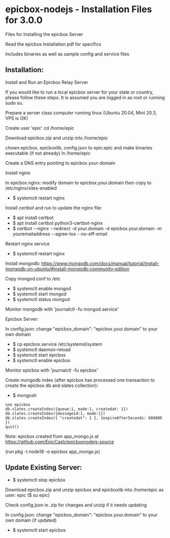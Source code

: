 # epicbox-nodejs - Installation Files for 3.0.0

Files for Installing the epicbox Server

Read the epicbox Installation pdf for specifics

Includes binaries as well as sample config and service files

## Installation:

Install and Run an Epicbox Relay Server

If you would like to run a local epicbox server for your state or country, please follow these
steps. It is assumed you are logged in as root or running sudo su.

Prepare a server class computer running linux (Ubuntu 20.04, Mint 20.3, VPS is OK)

Create user 'epic'
cd /home/epic

Download epicbox.zip and unzip into /home/epic

chown epicbox, epicboxlib, config.json to epic:epic and make binaries executable (if not already) in /home/epic

Create a DNS entry pointing to epicbox.your-domain

Install nginx

In epicbox.nginx: modify domain to epicbox.your.domain then copy to /etc/nginx/sites-enabled
- $ systemctl restart nginx

Install certbot and run to update the nginx file:
- $ apt install certbot
- $ apt install certbot python3-certbot-nginx
- $ certbot --nginx --redirect -d your.domain -d epicbox.your.domain -m youremailaddress --agree-tos --no-eff-email

Restart nginx service
- $ systemctl restart nginx

Install mongodb: https://www.mongodb.com/docs/manual/tutorial/install-mongodb-on-ubuntu/#install-mongodb-community-edition

Copy mongod.conf to /etc
- $ systemctl enable mongod
- $ systemctl start mongod
- $ systemctl status mongod

Monitor mongodb with 'journalctl -fu mongod.service'

Epicbox Server:

In config.json: change "epicbox_domain": "epicbox.your.domain" to your own domain

- $ cp epicbox.service /etc/systemd/system
- $ systemctl daemon-reload
- $ systemctl start epicbox
- $ systemctl enable epicbox

Monitor epicbox with 'journalctl -fu epicbox'

Create mongodb index (after epicbox has processed one transaction to create the epicbox db and slates collection):

- $ mongosh
```
use epicbox
db.slates.createIndex({queue:1, made:1, createdat: 1})
db.slates.createIndex({messageid:1, made:1})
db.slates.createIndex({ "createdat": 1 }, {expireAfterSeconds: 604800 })
quit()
``` 
Note: epicbox created from app_mongo.js at https://github.com/EpicCash/epicboxnodejs-source

(run pkg -t node18 -o epicbox app_mongo.js)

## Update Existing Server:

- $ systemctl stop epicbox

Download epicbox.zip and unzip epicbox and epicboxlib into /home/epic as user: epic ($ su epic)

Check config.json in .zip for changes and unzip if it needs updating

In config.json: change "epicbox_domain": "epicbox.your.domain" to your own domain (if updated)

- $ systemctl start epicbox


